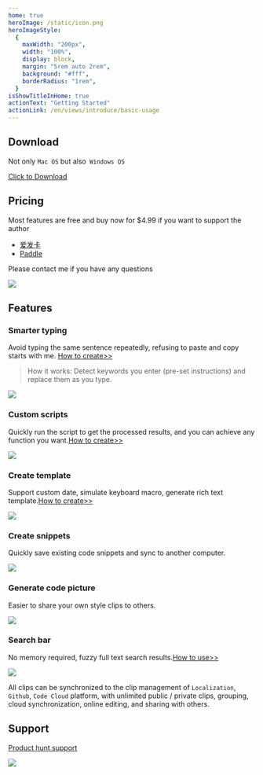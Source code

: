 ```yaml
---
home: true
heroImage: /static/icon.png
heroImageStyle:
  {
    maxWidth: "200px",
    width: "100%",
    display: block,
    margin: "5rem auto 2rem",
    background: "#fff",
    borderRadius: "1rem",
  }
isShowTitleInHome: true
actionText: "Getting Started"
actionLink: /en/views/introduce/basic-usage
---
```


<ClientOnly>
  <Swiper></Swiper>
</ClientOnly>

## **Download**

Not only `Mac OS` but also` Windows OS`

[Click to Download](https://github.com/oncework/codeexpander/releases)

## **Pricing**

Most features are free and buy now for \$4.99 if you want to support the author

- [爱发卡](https://w.url.cn/s/AHRprNl)
- [Paddle](https://pay.paddle.com/checkout/540339)

Please contact me if you have any questions

![](https://s1.ax1x.com/2020/06/29/NWdXD0.jpg)

## Features

### Smarter typing

Avoid typing the same sentence repeatedly, refusing to paste and copy starts with me. [How to create>>](/en/views/advance/text-and-script.html)

> How it works: Detect keywords you enter (pre-set instructions) and replace them as you type.

![](https://s1.ax1x.com/2020/06/15/N9utKA.gif)

### Custom scripts

Quickly run the script to get the processed results, and you can achieve any function you want.[How to create>>](/en/views/advance/text-and-script.html)

![](https://s1.ax1x.com/2020/06/15/N9ugrn.gif)

### Create template

Support custom date, simulate keyboard macro, generate rich text template.[How to create>>](/en/views/advance/fill-in.html)

![](https://s1.ax1x.com/2020/06/15/N9uDPS.gif)

### Create snippets

Quickly save existing code snippets and sync to another computer.

![](https://s1.ax1x.com/2020/06/15/N9uh5T.gif)

### Generate code picture

Easier to share your own style clips to others.

![](https://s1.ax1x.com/2020/06/15/N9u2bq.gif)

### Search bar

No memory required, fuzzy full text search results.[How to use>>](/en/views/introduce/quick-browse.html)

![](https://s1.ax1x.com/2020/06/29/NWdfDP.gif)

All clips can be synchronized to the clip management of `Localization`,` Github`, `Code Cloud` platform, with unlimited public / private clips, grouping, cloud synchronization, online editing, and sharing with others.

## **Support**

[Product hunt support](https://www.producthunt.com/posts/oncework?utm_source=badge-featured&utm_medium=badge&utm_souce=badge-oncework)

![](https://api.producthunt.com/widgets/embed-image/v1/featured.svg?post_id=135763&theme=light)
